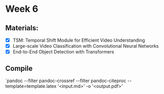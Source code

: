 # Week 6

## Materials:

 - [x] TSM: Temporal Shift Module for Efficient Video Understanding
 - [x] Large-scale Video Classification with Convolutional Neural Networks
 - [x] End-to-End Object Detection with Transformers

## Compile 
`pandoc --filter pandoc-crossref --filter pandoc-citeproc --template=template.latex '<input.md>' -o '<output.pdf>'
